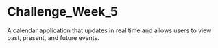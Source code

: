 # Challenge_Week_5
A calendar application that updates in real time and allows users to view past, present, and future events.
